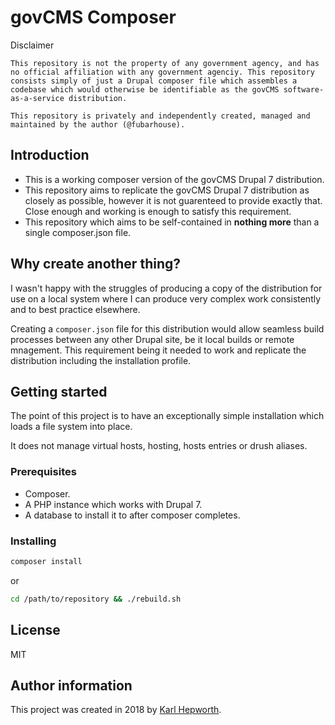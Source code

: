 # govCMS Composer


Disclaimer
````
This repository is not the property of any government agency, and has no official affiliation with any government agenciy. This repository consists simply of just a Drupal composer file which assembles a codebase which would otherwise be identifiable as the govCMS software-as-a-service distribution.

This repository is privately and independently created, managed and maintained by the author (@fubarhouse).
````

## Introduction

* This is a working composer version of the govCMS Drupal 7 distribution.
* This repository aims to replicate the govCMS Drupal 7 distribution as closely as possible, however it is not guarenteed to provide exactly that. Close enough and working is enough to satisfy this requirement.
* This repository which aims to be self-contained in **nothing more** than a single composer.json file.

## Why create another thing?

I wasn't happy with the struggles of producing a copy of the distribution for use on a local system where I can produce very complex work consistently and to best practice elsewhere.

Creating a `composer.json` file for this distribution would allow seamless build processes between any other Drupal site, be it local builds or remote mnagement. This requirement being it needed to work and replicate the distribution including the installation profile.

## Getting started

The point of this project is to have an exceptionally simple installation which loads a file system into place.

It does not manage virtual hosts, hosting, hosts entries or drush aliases.

### Prerequisites

* Composer.
* A PHP instance which works with Drupal 7.
* A database to install it to after composer completes.

### Installing

```sh
composer install
```

or

````sh
cd /path/to/repository && ./rebuild.sh
````

## License

MIT

## Author information

This project was created in 2018 by [Karl Hepworth](https://twitter.com/fubarhouse).
